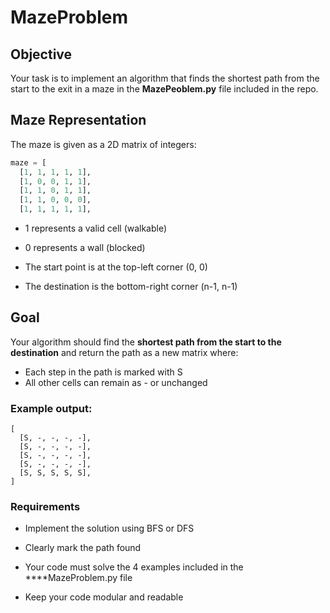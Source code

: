 
# MazeProblem

## Objective

Your task is to implement an algorithm that finds the shortest path from the start to the exit in a maze in the **MazePeoblem.py** file included in the repo.

## Maze Representation

The maze is given as a 2D matrix of integers:

```python
maze = [
  [1, 1, 1, 1, 1],
  [1, 0, 0, 1, 1],
  [1, 1, 0, 1, 1],
  [1, 1, 0, 0, 0],
  [1, 1, 1, 1, 1],
```

- 1 represents a valid cell (walkable)

- 0 represents a wall (blocked)

- The start point is at the top-left corner (0, 0)

- The destination is the bottom-right corner (n-1, n-1)


## Goal

Your algorithm should find the **shortest path from the start to the destination** and return the path as a new matrix where:

- Each step in the path is marked with S
- All other cells can remain as - or unchanged

### Example output:
```
[
  [S, -, -, -, -],
  [S, -, -, -, -],
  [S, -, -, -, -],
  [S, -, -, -, -],
  [S, S, S, S, S],
]
```

### Requirements

  - Implement the solution using BFS or DFS

  - Clearly mark the path found

  - Your code must solve the 4 examples included in the ****MazeProblem.py file

  - Keep your code modular and readable



